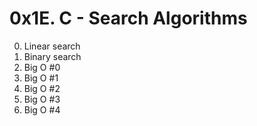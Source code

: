 # 0x1E. C - Search Algorithms
0. Linear search
1. Binary search
2. Big O #0
3. Big O #1
4. Big O #2
5. Big O #3
6. Big O #4
